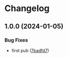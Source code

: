 # Changelog

## 1.0.0 (2024-01-05)


### Bug Fixes

* first pub ([7badfd7](https://github.com/lc-cn/ts-discord-bot/commit/7badfd70cf88f7b66f7da5def99fb816cdf877ce))
